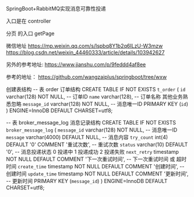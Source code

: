 
SpringBoot+RabbitMQ实现消息可靠性投递

入口是在 controller

分页 的入口 getPage



微信地址
https://mp.weixin.qq.com/s/lspbq8Y1b2q6ILzU-W3mzw
https://blog.csdn.net/weixin_44460333/article/details/103942627

另外的参考地址: 
https://www.jianshu.com/p/9feddd4af8ee

参考的地址：
https://github.com/wangzaiplus/springboot/tree/wxw


创建表结构
-- 表 order 订单结构
CREATE TABLE IF NOT EXISTS `t_order` (
  `id` varchar(128) NOT NULL, -- 订单ID
  `name` varchar(128), -- 订单名称 其他业务熟悉忽略
  `message_id` varchar(128) NOT NULL, -- 消息唯一ID
  PRIMARY KEY (`id`)
) ENGINE=InnoDB DEFAULT CHARSET=utf8;


-- 表 broker_message_log 消息记录结构
CREATE TABLE IF NOT EXISTS `broker_message_log` (
  `message_id` varchar(128) NOT NULL, -- 消息唯一ID
  `message` varchar(4000) DEFAULT NULL, -- 消息内容
  `try_count` int(4) DEFAULT '0' COMMENT '重试次数', -- 重试次数
  `status` varchar(10) DEFAULT '0', -- 消息投递状态  0 投递中 1 投递成功   2 投递失败
  `next_retry` timestamp NOT NULL DEFAULT   COMMENT '下一次重试时间',  -- 下一次重试时间 或 超时时间
  `create_time` timestamp NOT NULL DEFAULT  COMMENT '创建时间', -- 创建时间
  `update_time` timestamp NOT NULL DEFAULT  COMMENT '更新时间', -- 更新时间
  PRIMARY KEY (`message_id`)
) ENGINE=InnoDB DEFAULT CHARSET=utf8;